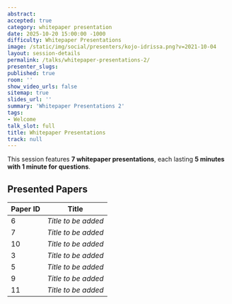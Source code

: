 ```yaml
---
abstract:
accepted: true
category: whitepaper presentation
date: 2025-10-20 15:00:00 -1000
difficulty: Whitepaper Presentations
image: /static/img/social/presenters/kojo-idrissa.png?v=2021-10-04
layout: session-details
permalink: /talks/whitepaper-presentations-2/
presenter_slugs:
published: true
room: ''
show_video_urls: false
sitemap: true
slides_url: ''
summary: 'Whitepaper Presentations 2'
tags:
- Welcome
talk_slot: full
title: Whitepaper Presentations
track: null
---
```


This session features **7 whitepaper presentations**, each lasting **5 minutes with 1 minute for questions**.

## Presented Papers

| Paper ID | Title |
|----------|-------|
| 6        | *Title to be added* |
| 7       | *Title to be added* |
| 10        | *Title to be added* |
| 3       | *Title to be added* |
| 5       | *Title to be added* |
| 9       | *Title to be added* |
| 11       | *Title to be added* |

